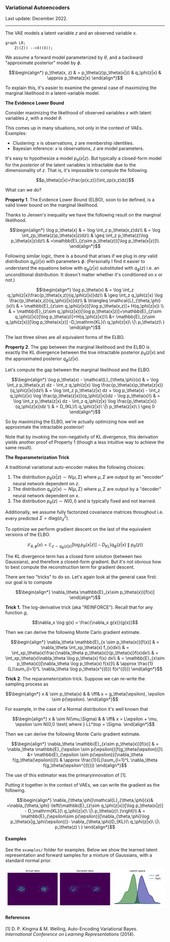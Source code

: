 ### Variational Autoencoders

Last update: December 2022.

---

The VAE models a latent variable $z$ and an observed variable $x$.

```mermaid
graph LR;
    Z((Z)) -->X((X));
```

We assume a forward model parameterized by $\theta$, and a backward "approximate posterior" model by $\phi$.
```math
\begin{align*}
p_\theta(x, z) & = p_\theta(z)p_\theta(x|z) & q_\phi(z|x) & \approx p_\theta(z|x)
\end{align*}
```
To explain this, it's easier to examine the general case of maximizing the marginal likelihood in a latent-variable model.

**The Evidence Lower Bound**

Consider maximizing the likelihood of observed variables $x$ with latent variables $z$, with a model $\theta$.

This comes up in many situations, not only in the context of VAEs. Examples:

- Clustering: $x$ is observations, $z$ are membership identities.
- Bayesian inference: $x$ is observations, $z$ are model parameters.

It's easy to hypothesize a model $p_\theta(x|z)$. But typically a closed-form model for the *posterior* of the latent variables is intractable due to the dimensionality of $z$. That is, it's impossible to compute the following.
```math
p_\theta(z|x)=\frac{p(x,z)}{\int_zp(x,z)dz}
```
What can we do?

**Property 1**. The Evidence Lower Bound (ELBO), soon to be defined, is a valid lower bound on the marginal likelihood.

Thanks to Jensen's inequality we have the following result on the marginal likelihood.
```math
\begin{align*}
\log p_\theta(x) & = \log \int_z p_\theta(x,z)dz\\
& = \log \int_zp_\theta(z)p_\theta(x|z)dz\\
& \geq \int_z p_\theta(z)\log p_\theta(x|z)dz\\
& =\mathbb{E}_{z\sim p_\theta(z)}[\log p_\theta(x|z)]\\
\end{align*}
```

Following similar logic, there is a bound that arises if we plug in *any* valid distribution $q_\phi(z|x)$ with parameters $\phi$. (Personally I find it easier to understand the equations below with $q_\phi(z|x)$ substituted with $q_\phi(z)$ i.e. an unconditional distribution. It doesn't matter whether it's conditioned on $x$ or not.)
```math
\begin{align*}
\log p_\theta(x) & = \log \int_z q_\phi(z|x)\frac{p_\theta(x,z)}{q_\phi(z|x)}dz\\
& \geq \int_z q_\phi(z|x) \log \frac{p_\theta(x,z)}{q_\phi(z|x)}dz\\
& \triangleq \mathcal{L}_{\theta,\phi}(x)\\
& = \mathbb{E}_{z\sim q_\phi(z|x)}[\log p_\theta(x,z)]+ H(q_\phi(z|x)) \\
& = \mathbb{E}_{z\sim q_\phi(z|x)}[\log p_\theta(x|z)]+\mathbb{E}_{z\sim q_\phi(z|x)}[\log p_\theta(z)]+H(q_\phi(z|x))\\
&= \mathbb{E}_{z\sim q_\phi(z|x)}[\log p_\theta(x|z)] -D_\mathrm{KL}(\ q_\phi(z|x)\ \|\ p_\theta(z)\ )
\end{align*}
```
The last three slines are all equivalent forms of the ELBO.

**Property 2**. The gap between the marginal likelihood and the ELBO is exactly the KL divergence between the true intractable posterior $p_\theta(z|x)$ and the approximated posterior $q_\phi(z|x)$.

Let's compute the gap between the marginal likelihood and the ELBO.
```math
\begin{align*}
\log p_\theta(x) - \mathcal{L}_{\theta,\phi}(x)
& = \log \int_z p_\theta(x,z) dz -  \int_z q_\phi(z|x) \log \frac{p_\theta(x)p_\theta(z|x)}{q_\phi(z|x)}dz\\
& = \log \int_z p_\theta(z|x) dz + \log p_\theta(x) -  \int_z q_\phi(z|x) \log \frac{p_\theta(z|x)}{q_\phi(z|x)}dz - \log p_\theta(x)\\
& = \log \int_z p_\theta(z|x) dz  -  \int_z q_\phi(z|x) \log \frac{p_\theta(z|x)}{q_\phi(z|x)}dz \\
& = D_{KL}(\ q_\phi(z|x)\ \|\ p_\theta(z|x)\ ) \geq 0
\end{align*}
```
So by maximizing the ELBO, we're actually optimizing how well we approximate the intractable posterior!

Note that by invoking the non-negativity of KL divergence, this derivation yields another proof of Property 1 (though a less intuitive way to achieve the same result).

**The Reparameterization Trick**

A traditional variational auto-encoder makes the following choices:

1. The distribution $p_\theta(x|z) \sim N(\mu,\Sigma)$ where $\mu,\Sigma$ are output by an "encoder" neural network dependent on $z$.
2. The distribution $q_\phi(z|x) \sim N(\mu,\Sigma)$ where $\mu,\Sigma$ are output by a "decoder" neural network dependent on $x$.
3. The distribution $p_\theta(z) \sim N(0,I)$  and is typically fixed and not learned.

Additionally, we assume fully factorized covariance matrices throughout i.e. every predicted $\Sigma  = \mathrm{diag}(\sigma^2_d)$.

To optimize we perform gradient descent on the last of the equivalent versions of the ELBO.
```math
\mathcal{L}_{\theta,\phi}(x) = \mathbb{E}_{z\sim q_\phi(z|x)}[\log p_\theta(x|z)] - D_\mathrm{KL}(q_\phi(z|x)\ \|\ p_\theta(z))
```
The KL divergence term has a closed form solution (between two Gaussians), and therefore a closed-form gradient. But it's not obvious how to best compute the reconstruction term for gradient descent.

There are two "tricks" to do so. Let's again look at the general case first: our goal is to compute
```math
\begin{align*}
\nabla_\theta \mathbb{E}_{x\sim p_\theta(x)}[f(x)]
\end{align*}
```
**Trick 1.** The log-derivative trick (aka "REINFORCE"). Recall that for any function $g$,
```math
\nabla_x \log g(x) = \frac{\nabla_x g(x)}{g(x)}
```
Then we can derive the following Monte Carlo gradient estimate.
```math
\begin{align*}
\nabla_\theta \mathbb{E}_{x \sim p_\theta(x)}[f(x)] & = \nabla_\theta \int_xp_\theta(x) f_(x)dx\\

& = \int_xp_\theta(x)\frac{\nabla_\theta p_\theta(x)}{p_\theta(x)}f(x)dx\\
& = \int_xp_\theta(x)\nabla_\theta \log p_\theta(x) f(x) dx\\
& = \mathbb{E}_{x\sim p_\theta(x)}[\nabla_\theta \log p_\theta(x) f(x)]\\
& \approx \frac{1}{L}\sum_{l=1}^L \nabla_\theta \log p_\theta(x^{(l)}) f(x^{(l)})
\end{align*}
```
**Trick 2**. The reparameterization trick. Suppose we can re-write the sampling process as
```math
\begin{align*}
x & \sim p_\theta(x) & & \iff&  x = g_\theta(\epsilon), \epsilon \sim p(\epsilon).
\end{align*}
```
For example, in the case of a Normal distribution it's well known that
```math
\begin{align*}
x & \sim N(\mu,\Sigma) & & \iff&  x = L\epsilon + \mu, \epsilon \sim N(0,I) \text{ where } LL^\top = \Sigma.
\end{align*}
```
Then we can derive the following Monte Carlo gradient estimate.
```math
\begin{align*}
\nabla_\theta \mathbb{E}_{x\sim p_\theta(x)}[f(x)] & = \nabla_\theta \mathbb{E}_{\epsilon \sim p(\epsilon)}[f(g_\theta(\epsilon))]\\
&= \mathbb{E}_{\epsilon \sim p(\epsilon)}[\nabla_\theta f(g_\theta(\epsilon))]\\
& \approx \frac{1}{L}\sum_{l=1}^L \nabla_\theta f(g_\theta(\epsilon^{(l)}))
\end{align*}
```
The use of this estimator was the primaryinnovation of [1].

Putting it together in the context of VAEs, we can write the gradient as the following.
```math
\begin{align*}
\nabla_{\theta,\phi}\mathcal{L}_{\theta,\phi}(x)& =\nabla_{\theta,\phi} \left(\mathbb{E}_{z\sim q_\phi(z|x)}[\log p_\theta(x|z)] - D_\mathrm{KL}(\ q_\phi(z|x)\ \|\ p_\theta(z)\ )\right)\\
& = \mathbb{E}_{\epsilon\sim p(\epsilon)}[\nabla_{\theta,\phi}\log p_\theta(x|g_\phi(\epsilon))]- \nabla_{\theta,\phi}D_{KL}(\ q_\phi(z|x)\ \|\ p_\theta(z) \ )
\end{align*}
```

#### Examples

See the `examples/` folder for examples. Below we show the learned latent representation and forward samples for a mixture of Gaussians, with a standard normal prior.

![ex_model](examples/ex_2d.png "Example model output")

#### References

[1] D. P. Kingma & M. Welling, Auto-Encoding Variational Bayes. *International Conference on Learning Representations* (2014).
